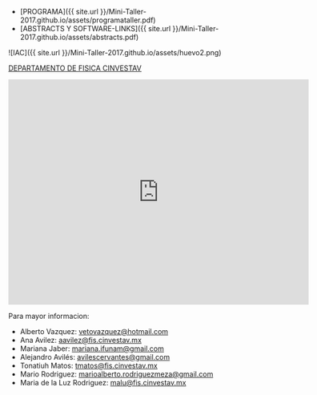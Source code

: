 ---
---


- [PROGRAMA]({{ site.url }}/Mini-Taller-2017.github.io/assets/programataller.pdf)<br>
- [ABSTRACTS Y SOFTWARE-LINKS]({{ site.url }}/Mini-Taller-2017.github.io/assets/abstracts.pdf)<br>



![IAC]({{ site.url }}/Mini-Taller-2017.github.io/assets/huevo2.png)

<a href="http://www.fis.cinvestav.mx/es/content/view/28/59/">DEPARTAMENTO DE FISICA CINVESTAV</a>
<iframe src="https://www.google.com/maps/embed?pb=!1m18!1m12!1m3!1d3760.719140943481!2d-99.13107568509201!3d19.51071568684002!2m3!1f0!2f0!3f0!3m2!1i1024!2i768!4f13.1!3m3!1m2!1s0x85d1f9c3f8c2a46d%3A0xff57ce285b4ec07a!2sCINVESTAV+Departamento+de+F%C3%ADsica!5e0!3m2!1ses-419!2smx!4v1491025900156" width="600" height="450" frameborder="0" style="border:0" allowfullscreen></iframe>

Para mayor informacion: 
- Alberto Vazquez: vetovazquez@hotmail.com
- Ana Avilez: aavilez@fis.cinvestav.mx
- Mariana Jaber: mariana.ifunam@gmail.com
- Alejandro Avilés: avilescervantes@gmail.com
- Tonatiuh Matos: tmatos@fis.cinvestav.mx
- Mario Rodriguez: marioalberto.rodriguezmeza@gmail.com
- Maria de la Luz Rodriguez: malu@fis.cinvestav.mx




